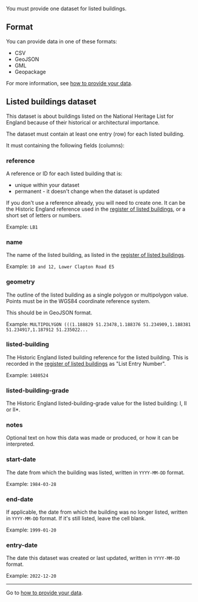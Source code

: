 You must provide one dataset for listed buildings.

Format
------

You can provide data in one of these formats:

-   CSV
-   GeoJSON
-   GML
-   Geopackage 

For more information, see [how to provide your data](../how-to-provide-data.html).

Listed buildings dataset
------------------------

This dataset is about buildings listed on the National Heritage List for England because of their historical or architectural importance.

The dataset must contain at least one entry (row) for each listed building.

It must containing the following fields (columns):

### reference

A reference or ID for each listed building that is: 

-   unique within your dataset
-   permanent - it doesn't change when the dataset is updated

If you don't use a reference already, you will need to create one. It can be the Historic England reference used in the [register of listed buildings](https://historicengland.org.uk/listing/the-list/), or a short set of letters or numbers. 

Example: `LB1`

### name

The name of the listed building, as listed in the [register of listed buildings](https://historicengland.org.uk/listing/the-list/).

Example: `10 and 12, Lower Clapton Road E5`

### geometry

The outline of the listed building as a single polygon or multipolygon value. Points must be in the WGS84 coordinate reference system.

This should be in GeoJSON format.

Example: `MULTIPOLYGON (((1.188829 51.23478,1.188376 51.234909,1.188381 51.234917,1.187912 51.235022...`

### listed-building

The Historic England listed building reference for the listed building. This is recorded in the [register of listed buildings](https://historicengland.org.uk/listing/the-list/) as "List Entry Number".

Example: `1480524`

### listed-building-grade

The Historic England listed-building-grade value for the listed building: I, II or II*.

### notes

Optional text on how this data was made or produced, or how it can be interpreted.

### start-date

The date from which the building was listed, written in `YYYY-MM-DD` format.

Example: `1984-03-28`

### end-date

If applicable, the date from which the building was no longer listed, written in `YYYY-MM-DD` format. If it's still listed, leave the cell blank.

Example: `1999-01-20`

### entry-date

The date this dataset was created or last updated, written in `YYYY-MM-DD` format.

Example: `2022-12-20`

---

Go to [how to provide your data](../how-to-provide-data.html).
